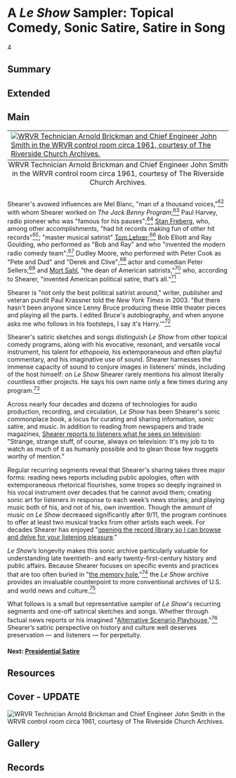 # A *Le Show* Sampler: Topical Comedy, Sonic Satire, Satire in Song

4

## Summary

## Extended

## Main

<table class="exhibit-image half-image">
<caption align="bottom" class="exhibit-caption">WRVR Technician Arnold Brickman and Chief Engineer John Smith in the WRVR control room circa 1961, courtesy of The Riverside Church Archives.</caption>
<tr><td><a href="https://s3.amazonaws.com/americanarchive.org/exhibits/24.+WRVR+Technician+Arnold+Brickman+and+Chief+Engineer+John+Smitch+in+the+WRVR+control+room+circa+1961+CREDIT+The+Riverside+Church+Archives.jpg" target="_blank"><img src="https://s3.amazonaws.com/americanarchive.org/exhibits/24.+WRVR+Technician+Arnold+Brickman+and+Chief+Engineer+John+Smitch+in+the+WRVR+control+room+circa+1961+CREDIT+The+Riverside+Church+Archives.jpg" class="big-image" alt="WRVR Technician Arnold Brickman and Chief Engineer John Smith in the WRVR control room circa 1961, courtesy of The Riverside Church Archives."/></a></td></tr>
</table>

Shearer's avowed influences are Mel Blanc, "man of a thousand voices,"[<sup>62</sup>](/exhibits/eotp/notes#62) with whom Shearer worked on *The Jack Benny Program*;[<sup>63</sup>](/exhibits/eotp/notes#63) Paul Harvey, radio pioneer who was "famous for his pauses";[<sup>64</sup>](/exhibits/eotp/notes#64) [Stan Freberg](https://www.loc.gov/static/programs/national-recording-preservation-board/documents/Stan-Freberg-Presents-USA-Early-Years_Donovan-Freberg.pdf), who, among other accomplishments, "had hit records making fun of other hit records"[<sup>65</sup>](/exhibits/eotp/notes#65); "master musical satirist" [Tom Lehrer](https://www.loc.gov/static/programs/national-recording-preservation-board/documents/LehrerInterview.pdf);[<sup>66</sup>](/exhibits/eotp/notes#66) Bob Elliott and Ray Goulding, who performed as "Bob and Ray" and who "invented the modern radio comedy team";[<sup>67</sup>](/exhibits/eotp/notes#67) Dudley Moore, who performed with Peter Cook as "Pete and Dud" and "Derek and Clive";[<sup>68</sup>](/exhibits/eotp/notes#68) actor and comedian Peter Sellers;[<sup>69</sup>](/exhibits/eotp/notes#69) and [Mort Sahl](https://www.loc.gov/static/programs/national-recording-preservation-board/documents/Mort%20Sahl%20At%20Sunset--laptop%20version5.pdf), "the dean of American satirists,"[<sup>70</sup>](/exhibits/eotp/notes#70) who, according to Shearer, "invented American political satire, that’s all."[<sup>71</sup>](/exhibits/eotp/notes#71)  

Shearer is "not only the best political satirist around," writer, publisher and veteran pundit Paul Krassner told the *New York Times* in 2003. "But there hasn't been anyone since Lenny Bruce producing these little theater pieces and playing all the parts. I edited Bruce's autobiography, and when anyone asks me who follows in his footsteps, I say it's Harry.'"[<sup>72</sup>](/exhibits/eotp/notes#72)	

Shearer's satiric sketches and songs distinguish *Le Show* from other topical comedy programs, along with his evocative, resonant, and versatile vocal instrument, his talent for *ethopoeia*, his extemporaneous and often playful commentary, and his imaginative use of sound. Shearer harnesses the immense capacity of sound to conjure images in listeners' minds, including of the host himself: on *Le Show* Shearer rarely mentions his almost literally countless other projects. He says his own name only a few times during any program.[<sup>73</sup>](/exhibits/eotp/notes#73) 

Across nearly four decades and dozens of technologies for audio production, recording, and circulation, *Le Show* has been Shearer's sonic commonplace book, a locus for curating and sharing information, sonic satire, and music. In addition to reading from newspapers and trade magazines, [Shearer reports to listeners what he sees on television](https://americanarchive.org/catalog/cpb-aacip-bfd4fd24fcf?start=800.78&end=882.42): "Strange, strange stuff, of course, always on television: It's my job to to watch as much of it as humanly possible and to glean those few nuggets worthy of mention." 

Regular recurring segments reveal that Shearer's sharing takes three major forms: reading news reports including public apologies, often with extemporaneous rhetorical flourishes, some tropes so deeply ingrained in his vocal instrument over decades that he cannot avoid them; creating sonic art for listeners in response to each week’s news stories; and playing music both of his, and not of his, own invention. Though the amount of music on *Le Show* decreased significantly after 9/11, the program continues to offer at least two musical tracks from other artists each week. For decades Shearer has enjoyed "[opening the record library so I can browse and delve for your listening pleasure](https://americanarchive.org/catalog/cpb-aacip-bfd4fd24fcf?start=755.47&end=768.24)." 

*Le Show*’s longevity makes this sonic archive particularly valuable for understanding late twentieth- and early twenty-first-century history and public affairs. Because Shearer focuses on specific events and practices that are too often buried in "[the memory hole](https://americanarchive.org/catalog/cpb-aacip-1884697155e?start=93.13&end=418.15),"[<sup>74</sup>](/exhibits/eotp/notes#74) the *Le Show* archive provides an invaluable counterpoint to more conventional archives of U.S. and world news and culture.[<sup>75</sup>](/exhibits/eotp/notes#75) 

What follows is a small but representative sampler of *Le Show*'s recurring segments and one-off satirical sketches and songs. Whether through factual news reports or his imagined "[Alternative Scenario Playhouse](https://americanarchive.org/catalog/cpb-aacip-c8461cfef5f?start=3129.66&end=3456.85),"[<sup>76</sup>](/exhibits/eotp/notes#76) Shearer’s satiric perspective on history and culture well deserves preservation —  and listeners — for perpetuity.

#### Next: [Presidential Satire](/exhibits/le-show/4-1-presidential-satire)

## Resources

## Cover - UPDATE
  <img title="Cover Image" alt="WRVR Technician Arnold Brickman and Chief Engineer John Smith in the WRVR control room circa 1961, courtesy of The Riverside Church Archives." src="https://s3.amazonaws.com/americanarchive.org/exhibits/24.+WRVR+Technician+Arnold+Brickman+and+Chief+Engineer+John+Smitch+in+the+WRVR+control+room+circa+1961+CREDIT+The+Riverside+Church+Archives.jpg">

## Gallery

## Records
